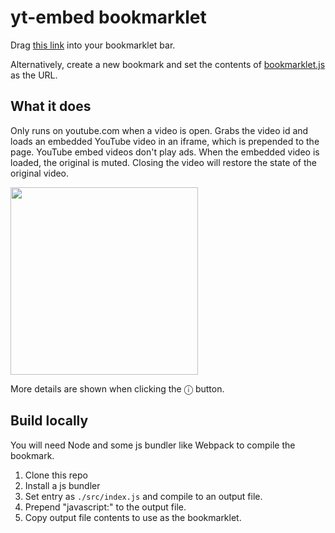 # yt-embed bookmarklet

Drag <a href="javascript:!function(t)%7Bvar%20e%3D%7B%7D%3Bfunction%20i(n)%7Bif(e%5Bn%5D)return%20e%5Bn%5D.exports%3Bvar%20s%3De%5Bn%5D%3D%7Bi%3An%2Cl%3A!1%2Cexports%3A%7B%7D%7D%3Breturn%20t%5Bn%5D.call(s.exports%2Cs%2Cs.exports%2Ci)%2Cs.l%3D!0%2Cs.exports%7Di.m%3Dt%2Ci.c%3De%2Ci.d%3Dfunction(t%2Ce%2Cn)%7Bi.o(t%2Ce)%7C%7CObject.defineProperty(t%2Ce%2C%7Benumerable%3A!0%2Cget%3An%7D)%7D%2Ci.r%3Dfunction(t)%7B%22undefined%22!%3Dtypeof%20Symbol%26%26Symbol.toStringTag%26%26Object.defineProperty(t%2CSymbol.toStringTag%2C%7Bvalue%3A%22Module%22%7D)%2CObject.defineProperty(t%2C%22__esModule%22%2C%7Bvalue%3A!0%7D)%7D%2Ci.t%3Dfunction(t%2Ce)%7Bif(1%26e%26%26(t%3Di(t))%2C8%26e)return%20t%3Bif(4%26e%26%26%22object%22%3D%3Dtypeof%20t%26%26t%26%26t.__esModule)return%20t%3Bvar%20n%3DObject.create(null)%3Bif(i.r(n)%2CObject.defineProperty(n%2C%22default%22%2C%7Benumerable%3A!0%2Cvalue%3At%7D)%2C2%26e%26%26%22string%22!%3Dtypeof%20t)for(var%20s%20in%20t)i.d(n%2Cs%2Cfunction(e)%7Breturn%20t%5Be%5D%7D.bind(null%2Cs))%3Breturn%20n%7D%2Ci.n%3Dfunction(t)%7Bvar%20e%3Dt%26%26t.__esModule%3Ffunction()%7Breturn%20t.default%7D%3Afunction()%7Breturn%20t%7D%3Breturn%20i.d(e%2C%22a%22%2Ce)%2Ce%7D%2Ci.o%3Dfunction(t%2Ce)%7Breturn%20Object.prototype.hasOwnProperty.call(t%2Ce)%7D%2Ci.p%3D%22%22%2Ci(i.s%3D0)%7D(%5Bfunction(t%2Ce%2Ci)%7Bconst%20n%3Di(1)%3Bif(%22www.youtube.com%22%3D%3D%3Dwindow.location.hostname)if(window._ytEmbed)confirm(%22YT%20bookmarklet%20has%20already%20run.%20Destroy%3F%22)%26%26window._ytEmbed.destroy()%3Belse%20try%7B(new%20n).start().catch(console.log)%7Dcatch(t)%7Bconsole.log(t)%7D%7D%2Cfunction(t%2Ce%2Ci)%7Bconst%20n%3Di(2)%2Cs%3Di(3)%2Co%3Di(4)%2Cr%3Di(5)%2Ca%3Di(6)%2Cl%3D%7BbookmarkName%3A%7BdefaultValue%3A%22ytEmbed%22%2CinputType%3A%22text%22%7D%2Cx%3A%7BinputType%3A%22number%22%7D%2Cy%3A%7BinputType%3A%22number%22%7D%2Cwidth%3A%7BinputType%3A%22number%22%7D%2Cheight%3A%7BinputType%3A%22number%22%7D%2Copacity%3A%7BdefaultValue%3A1%2CinputType%3A%22number%22%7D%2CrunWithMiniPlayer%3A%7BdefaultValue%3A!1%2CinputType%3A%22checkbox%22%7D%2CshowDebugMessages%3A%7BdefaultValue%3A!1%2CinputType%3A%22checkbox%22%7D%2CautoFocusPlayer%3A%7BdefaultValue%3A!0%2CinputType%3A%22checkbox%22%7D%7D%3Bt.exports%3Dclass%7Bconstructor()%7Bthis.settings%3Dnew%20n%2Cthis.settings.load()%2Cwindow._ytEmbed%3Dthis%2Cthis.debug(%22script%20instance%20set%20on%20window._ytEmbed.%22)%2CObject.entries(l).forEach((%5Bt%2Ce%5D)%3D%3E%7Bthis.settings.has(t)%7C%7Cvoid%200%3D%3D%3De.defaultValue%7C%7Cthis.settings.set(t%2Ce.defaultValue)%7D)%2Cthis._onWindowClick%3Dthis._onWindowClick.bind(this)%2Cthis._player%3Dthis._miniPlayer%3Dnull%2Cthis._miniPlayer%3Dnull%7DonURLChange()%7Bthis.destroy()%7DisMiniplayerOpen()%7Breturn%20document.querySelector(%22ytd-miniplayer%22).active%7DgetVideoId()%7Breturn%20new%20URLSearchParams(window.location.search).get(%22v%22)%7Dasync%20start()%7Bthis.debug(%22starting%20up.%22)%2Cthis.videoId%3Dthis.getVideoId()%3Blet%20t%3D!1%3Bif(!this.videoId%26%26this.isMiniplayerOpen())%7Bif(t%3D!0%2Cthis.settings.get(%22runWithMiniPlayer%22)%7C%7C(t%3Dconfirm('Looks%20like%20you%20have%20the%20miniplayer%20open.%20I%20need%20to%20close%20it%20and%20reopen%20to%20find%20the%20video%20id.%20This%20will%20happen%20very%20fast.%5Cn%5CnYou%20can%20skip%20this%20message%20next%20time%20by%20checking%20the%20%22runWithMiniPlayer%22%20checkbox%20under%20the%20info%20panel.%5Cn%5CnContinue%3F'))%2C!t)return%20this.destroy()%7Delse%20if(!this.videoId)return%20this.destroyWithAlert(%22Could%20not%20find%20video%20id.%22)%3Bt%26%26(this.debug(%22hacking%20around%20miniplayer...%22)%2Cawait%20new%20Promise(async%20t%3D%3E%7Bdocument.querySelector(%22ytd-player%20.ytp-miniplayer-expand-watch-page-button%22).click()%2Cawait%20new%20Promise(t%3D%3EsetTimeout(t%2C500))%2Cthis.videoId%3Dthis.getVideoId()%2Cdocument.querySelector(%22ytd-player%20.ytp-miniplayer-button%22).click()%2Ct()%7D))%2Cthis.debug(%60found%20video%20id%20%22%24%7Bthis.videoId%7D%22.%60)%2Cthis._player%3Dnew%20s%2Cthis._miniPlayer%3Dr(this.videoId)%2Cthis.settings.has(%22opacity%22)%26%26(this._miniPlayer.style.opacity%3Dthis.settings.get(%22opacity%22)%2Cthis._miniPlayer.els(%22slider%22).value%3D100*this.settings.get(%22opacity%22))%2Cthis.updateSettingsHTML()%3Bthis._draggable%3Dnew%20o(this._miniPlayer%2Ct%3D%3Et.target%3D%3D%3Dthis._miniPlayer.els(%22controls%22))%2Cthis._miniPlayer.addEventListener(%22dragStart%22%2C()%3D%3E%7Bthis._miniPlayer.els(%22controls%22).style.cursor%3D%22grabbing%22%2Cthis._miniPlayer.els(%22iframe%22).style.pointerEvents%3D%22none%22%7D)%2Cthis._miniPlayer.addEventListener(%22dragEnd%22%2C()%3D%3E%7Bthis._miniPlayer.els(%22iframe%22).style.pointerEvents%3D%22%22%2Cthis._miniPlayer.els(%22controls%22).style.cursor%3D%22grab%22%7D)%3Bconst%20e%3Dthis.settings.get(%22width%22)%7C%7C400%2Ci%3Dthis.settings.get(%22height%22)%7C%7C280%3Bthis._miniPlayer.els(%22resize%22).style.width%3De%2B%22px%22%2Cthis._miniPlayer.els(%22resize%22).style.height%3Di%2B%22px%22%2CrequestAnimationFrame(()%3D%3E%7Bconst%20t%3Dthis._miniPlayer.offsetWidth%2Ce%3Dthis._miniPlayer.offsetHeight%3Blet%20i%3Dthis.settings.get(%22x%22)%7C%7Cwindow.innerWidth-t-10%2Cn%3Dthis.settings.get(%22y%22)%7C%7Cwindow.innerHeight-e-10%3Bi%3C0-t%26%26(i%3D10)%2Ci%3Ewindow.innerWidth%26%26(i%3Dwindow.innerWidth-t-10)%2Cn%3C0-e%26%26(n%3D10)%2Cn%3Ewindow.innerHeight%26%26(n%3Dwindow.innerHeight-e-10)%2Cthis._draggable.setPosition(i%2Cn)%7D)%2Cthis._miniPlayer.els(%22exit%22).addEventListener(%22click%22%2Ct%3D%3Ethis.onExit(t))%2Cthis._miniPlayer.els(%22minimize%22).addEventListener(%22click%22%2Ct%3D%3Ethis.onMinimize(t))%2Cthis._miniPlayer.els(%22exitAndApply%22).addEventListener(%22click%22%2Ct%3D%3Ethis.onExitAndApply(t))%2Cthis._miniPlayer.els(%22info%22).addEventListener(%22click%22%2Ct%3D%3Ethis.onInfo(t))%2Cthis._miniPlayer.els(%22slider%22).addEventListener(%22input%22%2Ct%3D%3Ethis.onSlider(t))%2Cthis._miniPlayer.els(%22save%22).addEventListener(%22click%22%2Ct%3D%3Ethis.onSave(t))%2Cthis._miniPlayer.els(%22delete%22).addEventListener(%22click%22%2Ct%3D%3Ethis.onDelete(t))%2Cthis._miniPlayer.els(%22iframe%22).addEventListener(%22load%22%2Ct%3D%3Ethis.onIframeLoad(t))%2Cdocument.body.prepend(this._miniPlayer)%2Cwindow.addEventListener(%22click%22%2Cthis._onWindowClick)%7D_onWindowClick()%7Bthis.getVideoId()%3D%3D%3Dthis.videoId%7C%7Cthis.isMiniplayerOpen()%7C%7C(this.debug(%22detecting%20url%20change.%22)%2Cthis.onURLChange())%7DupdateSettingsHTML(t%3Dthis.settings%2Ce)%7Be%3De%7C%7Cnew%20Map(Object.entries(l).map((%5Bt%2Ce%5D)%3D%3E%7Bconst%7BinputType%3Ai%2C...n%7D%3De%3Breturn%5Bt%2C%7Btype%3Ai%2C...n%7D%5D%7D))%3Bconst%20i%3Dthis._miniPlayer.els(%22details%22)%2Cn%3D%60%5Cn%5Ct%5Ct%5Ct%24%7Bt.getCookie().trim()%26%26%60%3Cdetails%20data-el%3D%22details%22%3E%5Cn%5Ct%5Ct%5Ct%5Ct%3Csummary%3ESettings%20are%20stored%20in%20%3Cstrong%3Edocument.cookie%3C%2Fstrong%3E.%20See%20contents%3C%2Fsummary%3E%5Cn%5Ct%5Ct%5Ct%5Ct%3Ccode%20style%3D%22display%3A%20block%3B%20word-break%3A%20break-all%3B%20font-weight%3A%20bold%3B%22%3E%24%7BJSON.stringify(t.parseCookie())%7D%3C%2Fcode%3E%5Cn%5Ct%5Ct%5Ct%3C%2Fdetails%3E%3Cbr%2F%3E%60%7D%5Cn%5Ct%5Ct%5Ct%24%7Ba(t%2Ce)%7D%5Cn%5Ct%5Ct%60%3Bthis._miniPlayer.els(%22settings%22).innerHTML%3Dn%3Bconst%20s%3Dthis._miniPlayer.els(%22details%22)%3Bs%26%26(s.open%3Di%26%26i.open)%7DonIframeLoad()%7Bthis.debug(%22loaded%20youtube%20embed%20iframe.%22)%3Bconst%20t%3D()%3D%3E%7Bconst%20e%3Dthis._miniPlayer.els(%22iframe%22).contentDocument.querySelector(%22video%22)%3Bif(!e)return%20this.debug(%22polling%20for%20iframe%20video...%22)%2CsetTimeout(t%2C50)%3Bconst%20i%3Dthis._player.isAd()%3Bi%26%26this.debug(%22detected%20original%20video%20is%20an%20ad.%22)%3Bconst%20n%3Di%3F0%3Athis._player.getVideo().currentTime%3Be.currentTime%3Dn%2Cthis.settings.get(%22autoFocusPlayer%22)%26%26(this.debug(%22focusing%20youtube%20embed%20iframe.%22)%2Ce.focus())%2Cthis._player.setMute(!0)%2Cwindow.addEventListener(%22beforeunload%22%2C()%3D%3E%7Bthis.destroy()%7D)%7D%3Bt()%7DonExit()%7Bthis.debug(%22closing.%22)%2Cthis.destroy()%7DonMinimize()%7Bconst%7Bstyle%3At%7D%3Dthis._miniPlayer.els(%22resize%22)%3B0%3D%3D%3DparseFloat(t.height)%3F(t.height%3Dt.getPropertyValue(%22--height%22)%2Ct.setProperty(%22--height%22%2C%22%22))%3A(t.setProperty(%22--height%22%2Ct.height)%2Ct.height%3D%220%22)%7DonExitAndApply()%7Bthis.debug(%22closing%20and%20applying%20time%2Bmute%20to%20original%20video.%22)%3Bconst%20t%3Dthis._miniPlayer.els(%22iframe%22).contentDocument.querySelector(%22video%22)%3Bthis._player.getVideo().currentTime%3Dt.currentTime%2Cthis._player.getVideo()%5Bt.paused%3F%22pause%22%3A%22play%22%5D()%2Cthis.destroy()%7DonSave()%7Bconst%20t%3Dthis._miniPlayer.els%2Ce%3Dt(%22resize%22)%2Ci%3Dthis._draggable.getPosition()%3BObject.keys(l).forEach(n%3D%3E%7Bif(%22width%22%3D%3D%3Dn%7C%7C%22height%22%3D%3D%3Dn)return%20this.settings.set(n%2Ce%5B%22width%22%3D%3D%3Dn%3F%22offsetWidth%22%3A%22offsetHeight%22%5D)%3Bif(%22x%22%3D%3D%3Dn%7C%7C%22y%22%3D%3D%3Dn)return%20this.settings.set(n%2Ci%5B%22x%22%3D%3D%3Dn%3F0%3A1%5D)%3Bif(%22opacity%22%3D%3D%3Dn)return%20this.settings.set(n%2CparseFloat(this._miniPlayer.style.opacity))%3Bconst%20s%3Dt(%22setting-%22%2Bn)%2Co%3Ds.type%3Bthis.settings.set(n%2Cs%5B%22checkbox%22%3D%3D%3Do%3F%22checked%22%3A%22value%22%5D)%7D)%2Cthis.settings.save()%2Cthis.updateSettingsHTML()%2Cthis.settings.get(%22showDebugMessages%22)%26%26this.debug(%22settings%20saved.%22)%7DonDelete()%7Bthis.settings.clearCookie()%2Cthis.settings.clear()%2Cthis.updateSettingsHTML()%2Cthis.debug(%22settings%20cleared.%22)%7DonInfo()%7Bconst%7Bstyle%3At%7D%3Dthis._miniPlayer.els(%22infoTag%22)%3Bt.display%3Dt.display%3F%22%22%3A%22none%22%7DonSlider(t)%7Bthis._miniPlayer.style.opacity%3DparseFloat(t.currentTarget.value)%2F100%7Ddebug()%7Bthis.settings.get(%22showDebugMessages%22)%26%26console.log(this.settings.get(%22bookmarkName%22)%2B%22%3A%22%2C...arguments)%7DdestroyWithAlert(t)%7Bthis.destroy()%2Cwindow.alert(t)%7Ddestroy()%7Bif(window._ytEmbed%3Dnull%2Cwindow.removeEventListener(%22click%22%2Cthis._onWindowClick)%2Cthis.debug(%22destroyed.%22)%2Cthis._miniPlayer%26%26this._player)%7Bconst%20t%3Dthis._miniPlayer.els(%22iframe%22).contentDocument%2Ce%3Dt%26%26t.querySelector(%22video%22)%3Be%26%26e.pause()%2Cthis._player.setMute(e.muted)%7Dthis._miniPlayer%26%26this._miniPlayer.remove()%2Cthis._draggable%26%26this._draggable.destroy()%2Cthis._player%26%26this._player.destroy()%2Cthis._player%3Dthis._miniPlayer%3Dthis.settings%3Dnull%7D%7D%7D%2Cfunction(t%2Ce)%7Bt.exports%3Dclass%20extends%20Map%7BgetCookie()%7Breturn%20document.cookie.split(%22%3B%22).find(t%3D%3E%2F%5Cs*ytsettings%3D%2F.test(t))%7C%7C%22%22%7DclearCookie()%7Bdocument.cookie%3D%60ytsettings%3D%3B%20expires%3D%24%7Bnew%20Date%7D%3B%60%7DparseCookie(t%3Dthis.getCookie())%7Bconst%20e%3D%2F%5Cs*ytsettings%3D(.*)%2F.exec(t)%3Breturn%20e%3FJSON.parse(e%5B1%5D)%3A%7B%7D%7Dload()%7Bthis.clear()%3Bconst%20t%3Dthis.parseCookie()%3BObject.entries(t).forEach((%5Bt%2Ce%5D)%3D%3Ethis.set(t%2Ce))%7Dsave()%7Bconst%20t%3D%7B%7D%3Bthis.forEach((e%2Ci)%3D%3Et%5Bi%5D%3De)%2Cdocument.cookie%3D%22ytsettings%3D%22%2BJSON.stringify(t)%7D%7D%7D%2Cfunction(t%2Ce)%7Bt.exports%3Dclass%7Bconstructor(t)%7Bthis.ytdPlayer%3Dt%7C%7Cdocument.querySelector(%22ytd-player%22)%7DisAd()%7Breturn!!this.ytdPlayer.querySelector(%22.ytp-ad-player-overlay%22)%7DgetVideo()%7Breturn%20this.ytdPlayer.querySelector(%22video%22)%7DsetMute(t)%7Bt!%3D%3Dthis.getVideo().muted%26%26this.ytdPlayer.querySelector(%22.ytp-mute-button%22).click()%7Ddestroy()%7Bthis.ytdPlayer%3Dnull%7D%7D%7D%2Cfunction(t%2Ce)%7Bt.exports%3Dclass%7Bconstructor(t%2Ce)%7Bthis.el%3Dt%2Cthis.filter%3De%2Cthis.onMouseDown%3Dthis.onMouseDown.bind(this)%2Cthis.onMouseUp%3Dthis.onMouseUp.bind(this)%2Cthis.onMouseMove%3Dthis.onMouseMove.bind(this)%2Cthis.isDragging%3D!1%2Cthis.startX%3Dthis.startY%3Dnull%2C%5Bthis.x%2Cthis.y%5D%3Dthis.getPosition()%2Cwindow.addEventListener(%22mousedown%22%2Cthis.onMouseDown)%2Cwindow.addEventListener(%22mouseup%22%2Cthis.onMouseUp)%2Cwindow.addEventListener(%22mousemove%22%2Cthis.onMouseMove)%7DgetPosition()%7Bif(!this.el.style.transform)return%5B0%2C0%5D%3Breturn%2Ftranslate%5C((%5B%5Cd%5C.%5D%2B)px%2C%5Cs*(%5B%5Cd%5C.%5D%2B)px%5C)%2F.exec(this.el.style.transform).slice(1%2C3).map(t%3D%3EparseFloat(t))%7DsetPosition(t%2Ce)%7Bthis.el.style.transform%3D%60translate(%24%7Bt%7Dpx%2C%20%24%7Be%7Dpx)%60%2Cthis.isDragging%7C%7C(%5Bthis.x%2Cthis.y%5D%3D%5Bt%2Ce%5D)%7DonMouseDown(t)%7Bthis.filter%26%26!this.filter(t)%7C%7C(this.isDragging%3D!0%2Cthis.startX%3Dt.clientX%2Cthis.startY%3Dt.clientY%2Cthis.el.dispatchEvent(new%20Event(%22dragStart%22)))%7DonMouseUp(t)%7Bthis.isDragging%26%26(this.isDragging%3D!1%2Cthis.x%3Dthis.x%2Bt.clientX-this.startX%2Cthis.y%3Dthis.y%2Bt.clientY-this.startY%2Cthis.startX%3Dthis.startY%3Dnull%2Cthis.el.dispatchEvent(new%20Event(%22dragEnd%22)))%7DonMouseMove(t)%7Bif(!this.isDragging)return%3Bconst%20e%3Dthis.x%2Bt.clientX-this.startX%2Ci%3Dthis.y%2Bt.clientY-this.startY%3Bthis.setPosition(e%2Ci)%7Ddestroy()%7Bwindow.removeEventListener(%22mousedown%22%2Cthis.onMouseDown)%2Cwindow.removeEventListener(%22mouseup%22%2Cthis.onMouseUp)%2Cwindow.removeEventListener(%22mousemove%22%2Cthis.onMouseMove)%7D%7D%7D%2Cfunction(t%2Ce)%7Bconst%20i%3D%7Bposition%3A%22fixed%22%2Ctop%3A0%2Cleft%3A0%2C%22z-index%22%3A9999%2Cbackground%3A%22%23d0d0d0%22%2Cpadding%3A%224px%22%2C%22box-shadow%22%3A%220px%200px%2016px%20rgba(0%2C%200%2C%200%2C%200.6)%22%2C%22border-radius%22%3A%226px%22%2C%22will-change%22%3A%22transform%2Copacity%22%7D%3Bt.exports%3D(t%2Ce%3D0%2Cn)%3D%3E%7Bn%3Dn%3F%7B...i%2C...n%7D%3Ai%3Bconst%20s%3Dfunction(t%2Ce%3D0)%7Bconst%20i%3Ddocument.createElement(%22div%22)%2Cn%3D%60https%3A%2F%2Fwww.youtube.com%2Fembed%2F%24%7Bt%7D%3Fautoplay%3D1%26start%3D%24%7B~~e%7D%60%2Cs%3D%22height%3A%201px%3B%20background%3A%20%236f6f6f%3B%20margin%3A%204px%200%3B%22%2Co%3D%22flex%3A%200%200%20var(--button-width)%3B%20margin-right%3A%204px%3B%22%3Breturn%20i.innerHTML%3D%60%5Cn%5Ct%5Ct%3Cdiv%3E%5Cn%5Ct%5Ct%5Ct%3Cdiv%20data-el%3D%22controls%22%20style%3D%22cursor%3A%20grab%3B%20--button-width%3A%2030px%3B%20display%3A%20flex%3B%20flex-wrap%3A%20wrap%3B%20user-select%3A%20none%3B%22%3E%5Cn%5Ct%5Ct%5Ct%5Ct%3Cbutton%20style%3D%22%24%7Bo%7D%22%20data-el%3D%22exit%22%20title%3D%22Exit%22%3E%C3%97%3C%2Fbutton%3E%5Cn%5Ct%5Ct%5Ct%5Ct%3Cbutton%20style%3D%22%24%7Bo%7D%22%20data-el%3D%22minimize%22%20title%3D%22Minimize%22%3E%E2%80%93%3C%2Fbutton%3E%5Cn%5Ct%5Ct%5Ct%5Ct%3Cbutton%20style%3D%22%24%7Bo%7D%22%20data-el%3D%22exitAndApply%22%20title%3D%22Exit%20and%20replace%20video%22%3E%E2%86%91%3C%2Fbutton%3E%5Cn%5Ct%5Ct%5Ct%5Ct%3Cbutton%20style%3D%22%24%7Bo%7D%20margin-right%3A%200%3B%22%20data-el%3D%22info%22%20title%3D%22Toggle%20info%20panel%22%3E%E2%93%98%3C%2Fbutton%3E%5Cn%5Ct%5Ct%5Ct%5Ct%3Cinput%20title%3D%22Adjust%20opacity%22%20type%3D%22range%22%20data-el%3D%22slider%22%20value%3D%22100%22%20min%3D%2230%22%20style%3D%22width%3A%2030px%3B%20transform%3A%20rotate(-90deg)%3B%20cursor%3A%20ns-resize%3B%22%2F%3E%5Cn%5Ct%5Ct%5Ct%3C%2Fdiv%3E%5Cn%5Ct%5Ct%5Ct%3Cdiv%20style%3D%22%24%7Bs%7D%22%3E%3C%2Fdiv%3E%5Cn%5Ct%5Ct%5Ct%3Cdiv%20data-el%3D%22resize%22%20style%3D%22resize%3A%20both%3B%20overflow%3A%20scroll%3B%20min-width%3A%20186px%3B%22%3E%5Cn%5Ct%5Ct%5Ct%5Ct%3Cdiv%20data-el%3D%22infoTag%22%20style%3D%22display%3A%20none%3B%20font-size%3A%2012px%3B%22%3E%5Cn%5Ct%5Ct%5Ct%5Ct%5Ct%3Ca%20href%3D%22https%3A%2F%2Fgithub.com%2Fsergeismirnovblyat%2Fyt-embed%22%20target%3D%22_blank%22%20rel%3D%22noopener%20noreferrer%22%3E%24%7B((t%3D20%2Ce%3D20)%3D%3E%60%3Csvg%20style%3D%22width%3A%20%24%7Bt%7Dpx%3B%20height%3A%20%24%7Be%7Dpx%3B%22%20class%3D%22octicon%20octicon-mark-github%20v-align-middle%22%20viewBox%3D%220%200%2016%2016%22%20version%3D%221.1%22%20aria-hidden%3D%22true%22%3E%3Cpath%20fill-rule%3D%22evenodd%22%20d%3D%22M8%200C3.58%200%200%203.58%200%208c0%203.54%202.29%206.53%205.47%207.59.4.07.55-.17.55-.38%200-.19-.01-.82-.01-1.49-2.01.37-2.53-.49-2.69-.94-.09-.23-.48-.94-.82-1.13-.28-.15-.68-.52-.01-.53.63-.01%201.08.58%201.23.82.72%201.21%201.87.87%202.33.66.07-.52.28-.87.51-1.07-1.78-.2-3.64-.89-3.64-3.95%200-.87.31-1.59.82-2.15-.08-.2-.36-1.02.08-2.12%200%200%20.67-.21%202.2.82.64-.18%201.32-.27%202-.27.68%200%201.36.09%202%20.27%201.53-1.04%202.2-.82%202.2-.82.44%201.1.16%201.92.08%202.12.51.56.82%201.27.82%202.15%200%203.07-1.87%203.75-3.65%203.95.29.25.54.73.54%201.48%200%201.07-.01%201.93-.01%202.2%200%20.21.15.46.55.38A8.013%208.013%200%200016%208c0-4.42-3.58-8-8-8z%22%3E%60)()%7D%3C%2Fpath%3E%3C%2Fsvg%3E%3C%2Fa%3E%5Cn%5Ct%5Ct%5Ct%5Ct%5Ct%3Cp%3E%3Cstrong%3ELegend%3C%2Fstrong%3E%3C%2Fp%3E%5Cn%5Ct%5Ct%5Ct%5Ct%5Ct%3Cul%3E%5Cn%5Ct%5Ct%5Ct%5Ct%5Ct%5Ct%3Cli%3E%3Cstrong%3E%C3%97%3C%2Fstrong%3E%3A%20close%20window.%3C%2Fli%3E%5Cn%5Ct%5Ct%5Ct%5Ct%5Ct%5Ct%3Cli%3E%3Cstrong%3E%E2%80%93%3C%2Fstrong%3E%3A%20minimize%20window.%3C%2Fli%3E%5Cn%5Ct%5Ct%5Ct%5Ct%5Ct%5Ct%3Cli%3E%3Cstrong%3E%E2%86%91%3C%2Fstrong%3E%3A%20close%20window%20and%20apply%20time%2Bmute%20to%20original.%3C%2Fli%3E%5Cn%5Ct%5Ct%5Ct%5Ct%5Ct%5Ct%3Cli%3E%3Cstrong%3E%E2%93%98%3C%2Fstrong%3E%3A%20toggle%20info%20panel.%3C%2Fli%3E%5Cn%5Ct%5Ct%5Ct%5Ct%5Ct%5Ct%3Cli%3E%3Cstrong%3Eslider%3C%2Fstrong%3E%3A%20adjust%20window%20opacity.%3C%2Fli%3E%5Cn%5Ct%5Ct%5Ct%5Ct%5Ct%3C%2Ful%3E%5Cn%5Ct%5Ct%5Ct%5Ct%5Ct%3Cdiv%20style%3D%22%24%7Bs%7D%22%3E%3C%2Fdiv%3E%5Cn%5Ct%5Ct%5Ct%5Ct%5Ct%3Cp%3E%3Cstrong%3ESettings%3C%2Fstrong%3E%3C%2Fp%3E%5Cn%5Ct%5Ct%5Ct%5Ct%5Ct%3Cdiv%20data-el%3D%22settings%22%3E%3C%2Fdiv%3E%5Cn%5Ct%5Ct%5Ct%5Ct%5Ct%3Cbr%2F%3E%5Cn%5Ct%5Ct%5Ct%5Ct%5Ct%3Cbutton%20data-el%3D%22save%22%20title%3D%22Save%20all%20settings%22%3Esave%3C%2Fbutton%3E%5Cn%5Ct%5Ct%5Ct%5Ct%5Ct%3Cbutton%20data-el%3D%22delete%22%20title%3D%22Clear%20all%20settings%22%3Eclear%3C%2Fbutton%3E%5Cn%5Ct%5Ct%5Ct%5Ct%5Ct%3Cdiv%20style%3D%22%24%7Bs%7D%22%3E%3C%2Fdiv%3E%5Cn%5Ct%5Ct%5Ct%5Ct%3C%2Fdiv%3E%5Cn%5Ct%5Ct%5Ct%5Ct%3Ciframe%20data-el%3D%22iframe%22%20src%3D%22%24%7Bn%7D%22%20style%3D%22width%3A%20100%25%3B%20height%3A%2099%25%3B%22%3E%3C%2Fiframe%3E%5Cn%5Ct%5Ct%5Ct%3C%2Fdiv%3E%5Cn%5Ct%5Ct%3C%2Fdiv%3E%5Cn%5Ct%60%2Ci.children%5B0%5D%7D(t%2Ce)%3Breturn%20Object.entries(n).forEach((%5Bt%2Ce%5D)%3D%3Es.style.setProperty(t%2Ce))%2Cs.els%3Dt%3D%3Es.querySelector(%60%5Bdata-el%3D%22%24%7Bt%7D%22%5D%60)%2CArray.from(s.querySelectorAll(%22button%22)).forEach(t%3D%3E%7Bt.style.cursor%3D%22pointer%22%7D)%2Cs%7D%7D%2Cfunction(t%2Ce)%7Bt.exports%3D(t%2Ce)%3D%3E%60%5Cn%5Ct%5Ct%3Cul%3E%5Cn%5Ct%5Ct%5Ct%24%7BArray.from(e.entries()).map((%5Be%2Ci%3D%7Btype%3A%22text%22%7D%5D)%3D%3E%7Bconst%20n%3Dt.get(e)%3Breturn%22text%22!%3D%3Di.type%26%26%22number%22!%3D%3Di.type%7C%7Cn%26%26(i.value%3Dn)%2C%22checkbox%22%3D%3D%3Di.type%26%26n%3Fi.checked%3D%22true%22%3A%22number%22%3D%3D%3Di.type%26%26(i.style%3D%22width%3A%2040px%3B%22)%2C((t%2Ce%2Ci)%3D%3E%60%3Cli%3E%24%7Bt%7D%3A%20%3Cinput%20%24%7BObject.entries(i).map((%5Bt%2Ce%5D)%3D%3E%60%24%7Bt%7D%3D%22%24%7Be%7D%22%60).join(%22%22)%7D%20data-el%3D%22setting-%24%7Bt%7D%22%2F%3E%3C%2Fli%3E%60)(e%2C0%2Ci)%7D).join(%22%22)%7D%5Cn%5Ct%5Ct%3C%2Ful%3E%5Cn%5Ct%60%7D%5D)%3B">this link</a> into your bookmarklet bar.

Alternatively, create a new bookmark and set the contents of [bookmarklet.js](bookmarklet.js) as the URL.

## What it does
Only runs on youtube.com when a video is open. Grabs the video id and loads an embedded YouTube video in an iframe, which is prepended to the page. YouTube embed videos don't play ads. When the embedded video is loaded, the original is muted. Closing the video will restore the state of the original video.

<img width="300px" src="https://user-images.githubusercontent.com/69124074/89132978-fa8a3580-d4cc-11ea-9161-81149f151b92.png"/>

More details are shown when clicking the ⓘ button.

## Build locally
You will need Node and some js bundler like Webpack to compile the bookmark.
1. Clone this repo
2. Install a js bundler
3. Set entry as `./src/index.js` and compile to an output file.
4. Prepend "javascript:" to the output file.
5. Copy output file contents to use as the bookmarklet.
